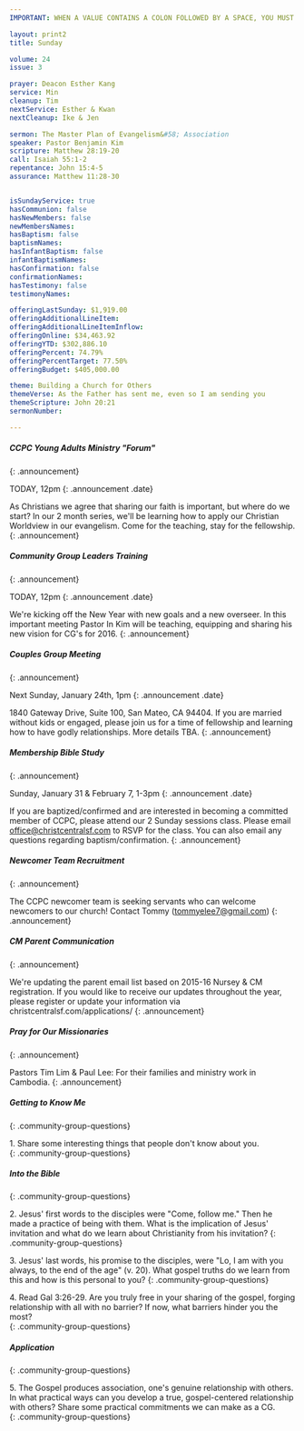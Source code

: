 ```yaml
---
IMPORTANT: WHEN A VALUE CONTAINS A COLON FOLLOWED BY A SPACE, YOU MUST USE &#58;

layout: print2
title: Sunday

volume: 24
issue: 3

prayer: Deacon Esther Kang
service: Min
cleanup: Tim
nextService: Esther & Kwan
nextCleanup: Ike & Jen

sermon: The Master Plan of Evangelism&#58; Association
speaker: Pastor Benjamin Kim
scripture: Matthew 28:19-20
call: Isaiah 55:1-2
repentance: John 15:4-5
assurance: Matthew 11:28-30


isSundayService: true
hasCommunion: false
hasNewMembers: false
newMembersNames:
hasBaptism: false
baptismNames: 
hasInfantBaptism: false
infantBaptismNames: 
hasConfirmation: false
confirmationNames: 
hasTestimony: false
testimonyNames:

offeringLastSunday: $1,919.00
offeringAdditionalLineItem: 
offeringAdditionalLineItemInflow: 
offeringOnline: $34,463.92
offeringYTD: $302,886.10
offeringPercent: 74.79%
offeringPercentTarget: 77.50%
offeringBudget: $405,000.00

theme: Building a Church for Others
themeVerse: As the Father has sent me, even so I am sending you
themeScripture: John 20:21
sermonNumber:

---
```


##### CCPC Young Adults Ministry "Forum"
{: .announcement}

TODAY, 12pm 
{: .announcement .date}

As Christians we agree that sharing our faith is important, but where do we start? In our 2 month series, we'll be learning how to apply our Christian Worldview in our evangelism. Come for the teaching, stay for the fellowship.
{: .announcement} 

##### Community Group Leaders Training
{: .announcement}

TODAY, 12pm
{: .announcement .date}

We're kicking off the New Year with new goals and a new overseer. In this important meeting Pastor In Kim will be teaching, equipping and sharing his new vision for CG's for 2016. 
{: .announcement} 

##### Couples Group Meeting
{: .announcement}

Next Sunday, January 24th, 1pm
{: .announcement .date}

1840 Gateway Drive, Suite 100, San Mateo, CA 94404. If you are married without kids or engaged, please join us for a time of fellowship and learning how to have godly relationships. More details TBA.
{: .announcement} 

##### Membership Bible Study
{: .announcement}

Sunday, January 31 & February 7, 1-3pm
{: .announcement .date}

If you are baptized/confirmed and are interested in becoming a committed member of CCPC, please attend our 2 Sunday sessions class. Please email office@christcentralsf.com to RSVP for the class. You can also email any questions regarding baptism/confirmation.
{: .announcement} 

##### Newcomer Team Recruitment
{: .announcement}

The CCPC newcomer team is seeking servants who can welcome newcomers to our church! Contact Tommy (tommyelee7@gmail.com)
{: .announcement} 

##### CM Parent Communication
{: .announcement}

We're updating the parent email list based on 2015-16 Nursey & CM registration. If you would like to receive our updates throughout the year, please register or update your information via christcentralsf.com/applications/
{: .announcement}

##### Pray for Our Missionaries
{: .announcement}

Pastors Tim Lim & Paul Lee: For their families and ministry work in Cambodia.
{: .announcement} 

##### Getting to Know Me
{: .community-group-questions}

1\. Share some interesting things that people don't know about you.  
{: .community-group-questions}

##### Into the Bible
{: .community-group-questions}

2\. Jesus' first words to the disciples were "Come, follow me."  Then he made a practice of being with them.  What is the implication of Jesus' invitation and what do we learn about Christianity from his invitation? 
{: .community-group-questions}

3\. Jesus' last words, his promise to the disciples, were "Lo, I am with you always, to the end of the age" (v. 20).  What gospel truths do we learn from this and how is this personal to you?
{: .community-group-questions}

4\. Read Gal 3:26-29.  Are you truly free in your sharing of the gospel, forging relationship with all with no barrier?  If now, what barriers hinder you the most?  
{: .community-group-questions}

##### Application
{: .community-group-questions}

5\. The Gospel produces association, one's genuine relationship with others.  In what practical ways can you develop a true, gospel-centered relationship with others?  Share some practical commitments we can make as a CG.  
{: .community-group-questions}